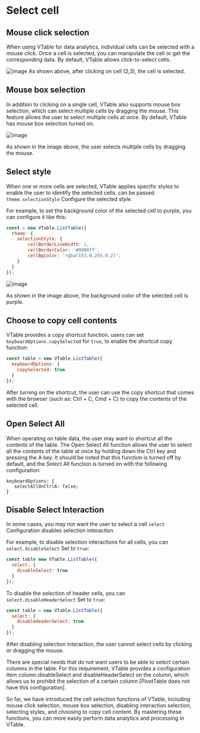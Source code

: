 # Select cell

## Mouse click selection

When using VTable for data analytics, individual cells can be selected with a mouse click. Once a cell is selected, you can manipulate the cell or get the corresponding data. By default, VTable allows click-to-select cells.

![image](https://lf9-dp-fe-cms-tos.byteorg.com/obj/bit-cloud/48c337ece11d289fc4644a20d.png)
As shown above, after clicking on cell (2,3), the cell is selected.

## Mouse box selection

In addition to clicking on a single cell, VTable also supports mouse box selection, which can select multiple cells by dragging the mouse. This feature allows the user to select multiple cells at once. By default, VTable has mouse box selection turned on.

![image](https://lf9-dp-fe-cms-tos.byteorg.com/obj/bit-cloud/eb08aeafba39ab34c8a08c60f.png)

As shown in the image above, the user selects multiple cells by dragging the mouse.

## Select style

When one or more cells are selected, VTable applies specific styles to enable the user to identify the selected cells. can be passed `theme.selectionStyle` Configure the selected style.

For example, to set the background color of the selected cell to purple, you can configure it like this:

```javascript
const = new VTable.ListTable({
  theme: {
    selectionStyle: {
        cellBorderLineWidth: 2,
        cellBorderColor: '#9900ff',
        cellBgColor: 'rgba(153,0,255,0.2)',
    }
  }
});
```

![image](https://lf9-dp-fe-cms-tos.byteorg.com/obj/bit-cloud/a2c7623458257d15626270909.png)

As shown in the image above, the background color of the selected cell is purple.

## Choose to copy cell contents

VTable provides a copy shortcut function, users can set `keyboardOptions.copySelected` for `true`, to enable the shortcut copy function:

```javascript
const table = new VTable.ListTable({
  keyboardOptions: {
    copySelected: true
  }
});
```

After turning on the shortcut, the user can use the copy shortcut that comes with the browser (such as: Ctrl + C, Cmd + C) to copy the contents of the selected cell.

## Open Select All

When operating on table data, the user may want to shortcut all the contents of the table. The Open Select All function allows the user to select all the contents of the table at once by holding down the Ctrl key and pressing the A key. It should be noted that this function is turned off by default, and the Select All function is turned on with the following configuration:

    keyboardOptions: {
       selectAllOnCtrlA: false;
    }

## Disable Select Interaction

In some cases, you may not want the user to select a cell `select` Configuration disables selection interaction.

For example, to disable selection interactions for all cells, you can `select.disableSelect` Set to `true`:

```javascript
const table new VTable.ListTable({
  select: {
    disableSelect: true
  }
});
```

To disable the selection of header cells, you can `select.disableHeaderSelect` Set to `true`:

```javascript
const table = new VTable.ListTable({
  select: {
    disableHeaderSelect: true
  }
});
```

After disabling selection interaction, the user cannot select cells by clicking or dragging the mouse.

There are special needs that do not want users to be able to select certain columns in the table. For this requirement, VTable provides a configuration item column.disableSelect and disableHeaderSelect on the column, which allows us to prohibit the selection of a certain column \[PivotTable does not have this configuration].

So far, we have introduced the cell selection functions of VTable, including mouse click selection, mouse box selection, disabling interaction selection, selecting styles, and choosing to copy cell content. By mastering these functions, you can more easily perform data analytics and processing in VTable.
